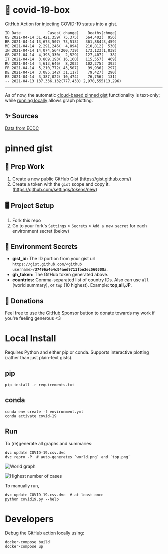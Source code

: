 # 🏥 covid-19-box

GitHub Action for injecting COVID-19 status into a gist.

```
ID Date            Cases( change)    Deaths(chnge)
US 2021-04-14 31,421,359( 75,375)   564,402(  956)
BR 2021-04-14 13,673,507( 73,513)   361,884(3,459)
ME 2021-04-14  2,291,246(  4,894)   210,812(  530)
IN 2021-04-14 14,074,564(200,739)   173,123(1,038)
GB 2021-04-14  4,393,330(  2,529)   127,407(   38)
IT 2021-04-14  3,809,193( 16,160)   115,557(  469)
RU 2021-04-14  4,613,646(  8,202)   102,275(  393)
FR 2021-04-14  5,210,772( 43,507)    99,936(  297)
DE 2021-04-14  3,085,142( 31,117)    79,427(  290)
ES 2021-04-14  3,387,022( 10,474)    76,756(  131)
-- 2021-04-13 137,336,132(777,438) 2,970,555(13,296)
```

---

As of now, the automatic [cloud-based pinned gist](#pinned-gist) functionality is text-only;
while [running locally](#local-install) allows graph plotting.

## ✨ Sources

[Data from ECDC](https://www.ecdc.europa.eu/en/publications-data/download-todays-data-geographic-distribution-covid-19-cases-worldwide)

# pinned gist

## 🎒 Prep Work
1. Create a new public GitHub Gist (https://gist.github.com/)
1. Create a token with the `gist` scope and copy it. (https://github.com/settings/tokens/new)

## 🖥 Project Setup
1. Fork this repo
1. Go to your fork's `Settings` > `Secrets` > `Add a new secret` for each environment secret (below)

## 🤫 Environment Secrets
- **gist_id:** The ID portion from your gist url `https://gist.github.com/<github username>/`**`37496a4e4c84aed9711fbe3ec560888a`**.
- **gh_token:** The GitHub token generated above.
- **countries:** Comma-separated list of country IDs. Also can use `all` (world summary), or `top` (10 highest). Example: **top,all,JP**.

## 💸 Donations

Feel free to use the GitHub Sponsor button to donate towards my work if you're feeling generous <3

# Local Install

Requires Python and either pip or conda. Supports interactive plotting (rather than just plain-text gists).

## pip

```
pip install -r requirements.txt
```

## conda

```
conda env create -f environment.yml
conda activate covid-19
```

## Run

To (re)generate all graphs and summaries:

```
dvc update COVID-19.csv.dvc
dvc repro -P  # auto-generates `world.png` and `top.png`
```

![World graph](world.png)

![Highest number of cases](top.png)

To manually run,

```
dvc update COVID-19.csv.dvc  # at least once
python covid19.py --help
```

# Developers

Debug the GitHub action locally using:

```
docker-compose build
docker-compose up
```
